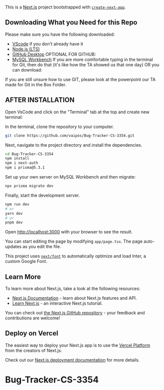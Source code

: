 This is a [Next.js](https://nextjs.org/) project bootstrapped with [`create-next-app`](https://github.com/vercel/next.js/tree/canary/packages/create-next-app).

## Downloading What you Need for this Repo

Please make sure you have the following downloaded:
- [VScode](https://code.visualstudio.com/) if you don't already have it
- [Node.js (LTS)](https://nodejs.org/en)
- [GitHub Desktop](https://desktop.github.com/) OPTIONAL FOR GITHUB:
- [MySQL Workbench](https://www.mysql.com/products/workbench/)
If you are more comfortable typing in the terminal for Git, then do that (it's like how the TA showed us that one day) OR you can download:

If you are still unsure how to use GIT, please look at the powerpoint our TA made for Git in the Box Folder.

## AFTER INSTALLATION

Open VsCode and click on the "Terminal" tab at the top and create new terminal:

In the terminal, clone the repository to your computer.
```bash
git clone https://github.com/vaipos/Bug-Tracker-CS-3354.git
```
Next, navigate to the project directory and install the dependencies.
```bash
cd Bug-Tracker-CS-3354
npm install
npm i next-auth
npm i prisma@5.3.1
```
Set up your own server on MySQL Workbench and then migrate:
```bash
npx prisma migrate dev
```
Finally, start the development server.

```bash
npm run dev
# or
yarn dev
# or
pnpm dev
```

Open [http://localhost:3000](http://localhost:3000) with your browser to see the result.

You can start editing the page by modifying `app/page.tsx`. The page auto-updates as you edit the file.

This project uses [`next/font`](https://nextjs.org/docs/basic-features/font-optimization) to automatically optimize and load Inter, a custom Google Font.

## Learn More

To learn more about Next.js, take a look at the following resources:

- [Next.js Documentation](https://nextjs.org/docs) - learn about Next.js features and API.
- [Learn Next.js](https://nextjs.org/learn) - an interactive Next.js tutorial.

You can check out [the Next.js GitHub repository](https://github.com/vercel/next.js/) - your feedback and contributions are welcome!

## Deploy on Vercel

The easiest way to deploy your Next.js app is to use the [Vercel Platform](https://vercel.com/new?utm_medium=default-template&filter=next.js&utm_source=create-next-app&utm_campaign=create-next-app-readme) from the creators of Next.js.

Check out our [Next.js deployment documentation](https://nextjs.org/docs/deployment) for more details.
# Bug-Tracker-CS-3354
